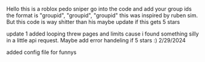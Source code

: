 Hello this is a roblox pedo sniper go into the code and add your group ids the format is "groupid", "groupid", "groupid" this was inspired by ruben sim. But this code is way shitter than his maybe update if this gets 5 stars


update 1 added looping threw pages and limits cause i found something silly in a little api request. Maybe add error handeling if 5 stars :) 2/29/2024

added config file for funnys
